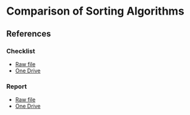 # Comparison of Sorting Algorithms

## References

### Checklist

- [Raw file](Group%2014/Checklist.xlsx)
- [One Drive](https://studenthcmusedu-my.sharepoint.com/:x:/g/personal/21120553_student_hcmus_edu_vn/ETr294qhPVtGq27KwCPgk8kBDAytM8qLEH6rvRpLYgi3zQ?e=SyEeCO)

### Report

- [Raw file](Group%2014/Report.docx)
- [One Drive](https://studenthcmusedu-my.sharepoint.com/:w:/g/personal/21120566_student_hcmus_edu_vn/EYIiyGO1ELdFhDqDObcCXJAByTshN0Lm6TeFdLTMZ4WHJQ?e=JiKwfL)
